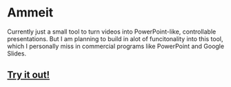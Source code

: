 # Ammeit

Currently just a small tool to turn videos into PowerPoint-like, controllable presentations.
But I am planning to build in alot of funcitonality into this tool, which I personally miss in
commercial programs like PowerPoint and Google Slides.

## [Try it out!](ammeit.lucasengleder.com)
